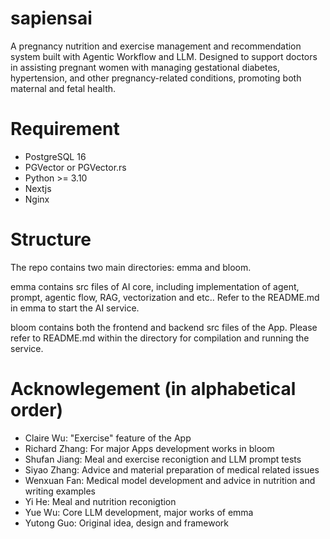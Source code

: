 # sapiensai

A pregnancy nutrition and exercise management and recommendation system built with Agentic Workflow and LLM. Designed to support doctors in assisting pregnant women with managing gestational diabetes, hypertension, and other pregnancy-related conditions, promoting both maternal and fetal health.

# Requirement
- PostgreSQL 16
- PGVector or PGVector.rs
- Python >= 3.10
- Nextjs
- Nginx

# Structure
The repo contains two main directories: emma and bloom. 

emma contains src files of AI core, including implementation of agent, prompt, agentic flow, RAG, vectorization and etc.. Refer to the README.md in emma to start the AI service.

bloom contains both the frontend and backend src files of the App. Please refer to README.md within the directory for compilation and running the service.

# Acknowlegement (in alphabetical order)
- Claire Wu: "Exercise" feature of the App
- Richard Zhang: For major Apps development works in bloom
- Shufan Jiang: Meal and exercise reconigtion and LLM prompt tests
- Siyao Zhang: Advice and material preparation of medical related issues
- Wenxuan Fan: Medical model development and advice in nutrition and writing examples
- Yi He: Meal and nutrition reconigtion
- Yue Wu: Core LLM development, major works of emma
- Yutong Guo: Original idea, design and framework
